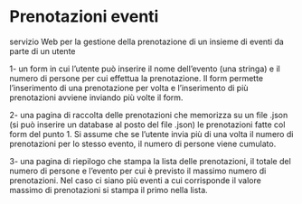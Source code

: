 # Prenotazioni eventi
 servizio Web per la gestione della prenotazione di un insieme di eventi da parte di un utente

1- un form in cui l’utente può inserire il nome dell’evento (una stringa) e il numero di persone per cui effettua la prenotazione. Il form permette l’inserimento di una prenotazione per volta e l’inserimento di più prenotazioni avviene inviando più volte il form.

2- una pagina di raccolta delle prenotazioni che memorizza su un file .json (si può inserire un database al posto del file .json) le prenotazioni fatte col form del punto 1. Si assume che se l’utente invia più di una volta il numero di prenotazioni per lo stesso evento, il numero di persone viene cumulato.

3- una pagina di riepilogo che stampa la lista delle prenotazioni, il totale del numero di persone e l’evento per cui è previsto il massimo numero di prenotazioni. Nel caso ci siano più eventi a cui corrisponde il valore massimo di prenotazioni si stampa il primo nella lista.
